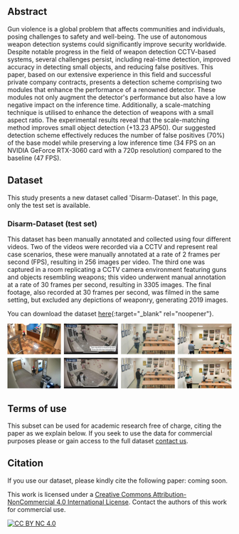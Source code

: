 ## Abstract
Gun violence is a global problem that affects communities and individuals, posing challenges to safety and well-being. The use of autonomous weapon detection systems could significantly improve security worldwide. Despite notable progress in the field of weapon detection CCTV-based systems, several challenges persist, including real-time detection, improved accuracy in detecting small objects, and reducing false positives. This paper, based on our extensive experience in this field and successful private company contracts, presents a detection scheme comprising two modules that enhance the performance of a renowned detector. These modules not only augment the detector's performance but also have a low negative impact on the inference time. Additionally, a scale-matching technique is utilised to enhance the detection of weapons with a small aspect ratio. The experimental results reveal that the scale-matching method improves small object detection (+13.23 AP50). Our suggested detection scheme effectively reduces the number of false positives (70\%) of the base model while preserving a low inference time (34 FPS on an NVIDIA GeForce RTX-3060 card with a 720p resolution) compared to the baseline (47 FPS).

## Dataset
This study presents a new dataset called 'Disarm-Dataset'. In this page, only the test set is available.

### Disarm-Dataset (test set)
This dataset has been manually annotated and collected using four different videos. Two of the videos were recorded via a CCTV and represent real case scenarios, these were manually annotated at a rate of 2 frames per second (FPS), resulting in 256 images per video. The third one was captured in a room replicating a CCTV camera environment featuring guns and objects resembling weapons; this video underwent manual annotation at a rate of 30 frames per second, resulting in 3305 images. The final footage, also recorded at 30 frames per second, was filmed in the same setting, but excluded any depictions of weaponry, generating 2019 images.

You can download the dataset [here](https://uses0-my.sharepoint.com/:u:/g/personal/atorregrosa_us_es/EbaqVeZcnRJBkeaE4hABRk0BispMDobBS2XnVApZOfX9rg?e=MrSNbB){:target="_blank" rel="noopener"}.

<p align="center">
  <img src="docs/assets/images/ejemplos_test.jpeg" alt="Image">
</p>

## Terms of use
This subset can be used for academic research free of charge, citing the paper as we explain below. If you seek to use the data for commercial purposes please or gain access to the full dataset [contact us](mailto:jaalvarez@us.es).

## Citation
If you use our dataset, please kindly cite the following paper: coming soon.

This work is licensed under a
[Creative Commons Attribution-NonCommercial 4.0 International License][cc-by-nc]. Contact the authors of this work for commercial use. 

[![CC BY NC 4.0][cc-by-nc-image]][cc-by-nc]

[cc-by-nc]: http://creativecommons.org/licenses/by-nc/4.0/
[cc-by-nc-image]: https://i.creativecommons.org/l/by-nc/4.0/88x31.png
